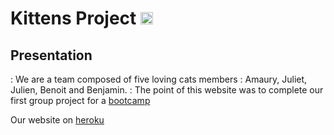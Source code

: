 # Kittens Project <img src="https://camo.githubusercontent.com/7111c55c0ce34f556c564bd9f569a5e2f9883e2b/68747470733a2f2f64657669636f6e732e6769746875622e696f2f64657669636f6e2f64657669636f6e2e6769742f69636f6e732f7261696c732f7261696c732d6f726967696e616c2d776f72646d61726b2e737667" alt="rails" width="20" height="20" data-canonical-src="https://devicons.github.io/devicon/devicon.git/icons/rails/rails-original-wordmark.svg" style="max-width:100%;">


## Presentation
: We are a team composed of five loving cats members : Amaury, Juliet, Julien, Benoit and Benjamin.
: The point of this website was to complete our first group project for a [bootcamp](https://www.thehackingproject.org/)

Our website on [heroku](https://www.youtube.com/watch?v=dQw4w9WgXcQ)

